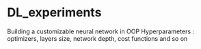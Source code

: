 # DL_experiments

Building a customizable neural network in OOP 
Hyperparameters : optimizers, layers size, network depth, cost functions and so on 
